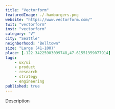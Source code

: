 ```yaml
---
title: "Vectorform"
featuredImage: ./-hamburgers.png
website: "https://www.vectorform.com/"
twit: "vectorform"
inst: "vectorform"
category: "V"
city: "Seattle"
neighborhood: "Belltown"
size: "Large (41-100)"
place: [-122.34225903099748,47.61551359077914]
tags:
    - ux/ui
    - product
    - research
    - strategy
    - engineering
published: true
---
```


Description
